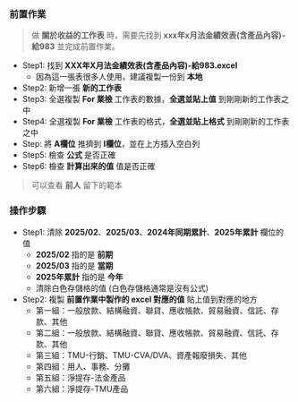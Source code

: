 ### 前置作業
> 做 **關於收益的工作表** 時，需要先找到 **xxx年x月法金績效表(含產品內容)-給983** 並完成前置作業。

- Step1: 找到 **XXX年X月法金績效表(含產品內容)-給983.excel** 
    - 因為這一張表很多人使用，建議複製一份到 **本地** 
- Step2: 新增一張 **新的工作表**
- Step3: 全選複製 **For 業檢** 工作表的數據，**全選並貼上值** 到剛剛新的工作表之中
- Step4: 全選複製 **For 業檢** 工作表的格式，**全選並貼上格式** 到剛剛新的工作表之中
- Step: 將 **A欄位** 推擠到 **I欄位**，並在上方插入空白列
- Step5: 檢查 **公式** 是否正確
- Step6: 檢查 **計算出來的值** 值是否正確

> 可以查看 **前人** 留下的範本

### 操作步驟
- Step1: 清除 **2025/02**、**2025/03**、**2024年同期累計**、**2025年累計** 欄位的值
    - **2025/02** 指的是 **前期**
    - **2025/03** 指的是 **當期**
    - **2025年累計** 指的是 **今年**
    - 清除白色存儲格的值 (白色存儲格通常是沒有公式)
- Step2: 複製 **前置作業中製作的 excel 對應的值** 貼上值到對應的地方
    - 第一組：一般放款、結構融資、聯貸、應收帳款、貿易融資、信託、存款、其他
    - 第二組：一般放款、結構融資、聯貸、應收帳款、貿易融資、信託、存款、其他
    - 第三組：TMU-行銷、TMU-CVA/DVA、資產報廢損失、其他
    - 第四組：用人、事務、分攤
    - 第五組：淨提存-法金產品
    - 第六組：淨提存-TMU產品